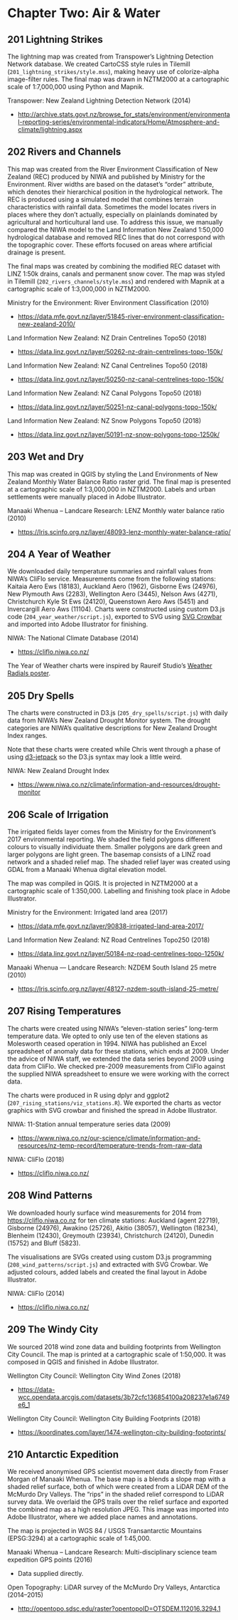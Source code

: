 # Chapter Two: Air & Water

## 201 Lightning Strikes

The lightning map was created from Transpower’s Lightning Detection Network database. We created CartoCSS style rules in Tilemill (`201_lightning_strikes/style.mss`), making heavy use of colorize-alpha image-filter rules. The final map was drawn in NZTM2000 at a cartographic scale of 1:7,000,000 using Python and Mapnik.

Transpower: New Zealand Lightning Detection Network (2014)

- http://archive.stats.govt.nz/browse_for_stats/environment/environmental-reporting-series/environmental-indicators/Home/Atmosphere-and-climate/lightning.aspx 

## 202 Rivers and Channels

This map was created from the River Environment Classification of New Zealand (REC) produced by NIWA and published by Ministry for the Environment. River widths are based on the dataset’s “order” attribute, which denotes their hierarchical position in the hydrological network. The REC is produced using a simulated model that combines terrain characteristics with rainfall data. Sometimes the model locates rivers in places where they don’t actually, especially on plainlands dominated by agricultural and horticultural land use. To address this issue, we manually compared the NIWA model to the Land Information New Zealand 1:50,000 hydrological database and removed REC lines that do not correspond with the topographic cover. These efforts focused on areas where artificial drainage is present.

The final maps was created by combining the modified REC dataset with LINZ 1:50k drains, canals and permanent snow cover. The map was styled in Tilemill (`202_rivers_channels/style.mss`) and rendered with Mapnik at a cartographic scale of 1:3,000,000 in NZTM2000.

Ministry for the Environment: River Environment Classification (2010)

- https://data.mfe.govt.nz/layer/51845-river-environment-classification-new-zealand-2010/

Land Information New Zealand: NZ Drain Centrelines Topo50 (2018)

- https://data.linz.govt.nz/layer/50262-nz-drain-centrelines-topo-150k/ 

Land Information New Zealand: NZ Canal Centrelines Topo50 (2018)

- https://data.linz.govt.nz/layer/50250-nz-canal-centrelines-topo-150k/ 

Land Information New Zealand: NZ Canal Polygons Topo50 (2018)

- https://data.linz.govt.nz/layer/50251-nz-canal-polygons-topo-150k/ 

Land Information New Zealand: NZ Snow Polygons Topo50 (2018)

- https://data.linz.govt.nz/layer/50191-nz-snow-polygons-topo-1250k/

## 203 Wet and Dry

This map was created in QGIS by styling the Land Environments of New Zealand Monthly Water Balance Ratio raster grid. The final map is presented at a cartographic scale of 1:3,000,000 in NZTM2000. Labels and urban settlements were manually placed in Adobe Illustrator.

Manaaki Whenua – Landcare Research: LENZ Monthly water balance ratio (2010)

- https://lris.scinfo.org.nz/layer/48093-lenz-monthly-water-balance-ratio/

## 204 A Year of Weather

We downloaded daily temperature summaries and rainfall values from NIWA’s CliFlo service. Measurements come from the following stations: Kaitaia Aero Ews (18183), Auckland Aero (1962), Gisborne Ews (24976), New Plymouth Aws (2283), Wellington Aero (3445), Nelson Aws (4271), Christchurch Kyle St Ews (24120), Queenstown Aero Aws (5451) and Invercargill Aero Aws (11104). Charts were constructed using custom D3.js code (`204_year_weather/script.js`), exported to SVG using [SVG Crowbar](https://nytimes.github.io/svg-crowbar/) and imported into Adobe Illustrator for finishing.

NIWA: The National Climate Database (2014)

- https://cliflo.niwa.co.nz/

The Year of Weather charts were inspired by Raureif Studio’s [Weather Radials poster](http://www.weather-radials.com/).


## 205 Dry Spells

The charts were constructed in D3.js (`205_dry_spells/script.js`) with daily data from NIWA’s New Zealand Drought Monitor system. The drought categories are NIWA’s qualitative descriptions for New Zealand Drought Index ranges.

Note that these charts were created while Chris went through a phase of using [d3-jetpack](https://github.com/gka/d3-jetpack) so the D3.js syntax may look a little weird.

NIWA: New Zealand Drought Index

- https://www.niwa.co.nz/climate/information-and-resources/drought-monitor 

## 206 Scale of Irrigation

The irrigated fields layer comes from the Ministry for the Environment’s 2017 environmental reporting. We shaded the field polygons different colours to visually individuate them. Smaller polygons are dark green and larger polygons are light green. The basemap consists of a LINZ road network and a shaded relief map. The shaded relief layer was created using GDAL from a Manaaki Whenua digital elevation model.

The map was compiled in QGIS. It is projected in NZTM2000 at a cartographic scale of 1:350,000. Labelling and finishing took place in Adobe Illustrator.

Ministry for the Environment: Irrigated land area (2017)

- https://data.mfe.govt.nz/layer/90838-irrigated-land-area-2017/ 

Land Information New Zealand: NZ Road Centrelines Topo250 (2018)

- https://data.linz.govt.nz/layer/50184-nz-road-centrelines-topo-1250k/ 

Manaaki Whenua — Landcare Research: NZDEM South Island 25 metre (2010)

- https://lris.scinfo.org.nz/layer/48127-nzdem-south-island-25-metre/ 

## 207 Rising Temperatures

The charts were created using NIWA’s “eleven-station series” long-term temperature data. We opted to only use ten of the eleven stations as Molesworth ceased operation in 1994. NIWA has published an Excel spreadsheet of anomaly data for these stations, which ends at 2009. Under the advice of NIWA staff, we extended the data series beyond 2009 using data from CliFlo. We checked pre-2009 measurements from CliFlo against the supplied NIWA spreadsheet to ensure we were working with the correct data.

The charts were produced in R using dplyr and ggplot2 (`207_rising_stations/viz_stations.R`). We exported the charts as vector graphics with SVG crowbar and finished the spread in Adobe Illustrator.

NIWA: 11-Station annual temperature series data (2009)

- https://www.niwa.co.nz/our-science/climate/information-and-resources/nz-temp-record/temperature-trends-from-raw-data

NIWA: CliFlo (2018)

- https://cliflo.niwa.co.nz/ 

## 208 Wind Patterns

We downloaded hourly surface wind measurements for 2014 from https://cliflo.niwa.co.nz for ten climate stations: Auckland (agent 22719), Gisborne (24976), Awakino (25726), Akitio (38057), Wellington (18234), Blenheim (12430), Greymouth (23934), Christchurch (24120), Dunedin (15752) and Bluff (5823).

The visualisations are SVGs created using custom D3.js programming (`208_wind_patterns/script.js`) and extracted with SVG Crowbar. We adjusted colours, added labels and created the final layout in Adobe Illustrator.

NIWA: CliFlo (2014)

- https://cliflo.niwa.co.nz/ 


## 209 The Windy City

We sourced 2018 wind zone data and building footprints from Wellington City Council. The map is printed at a cartographic scale of 1:50,000. It was composed in QGIS and finished in Adobe Illustrator.

Wellington City Council: Wellington City Wind Zones (2018)

- https://data-wcc.opendata.arcgis.com/datasets/3b72cfc136854100a208237e1a6749e6_1 

Wellington City Council: Wellington City Building Footprints (2018)

- https://koordinates.com/layer/1474-wellington-city-building-footprints/ 


## 210 Antarctic Expedition

We received anonymised GPS scientist movement data directly from Fraser Morgan of Manaaki Whenua. The base map is a blends a slope map with a shaded relief surface, both of which were created from a LiDAR DEM of the McMurdo Dry Valleys. The “rips” in the shaded relief correspond to LiDAR survey data. We overlaid the GPS trails over the relief surface and exported the combined map as a high resolution JPEG. This image was imported into Adobe Illustrator, where we added place names and annotations.

The map is projected in WGS 84 / USGS Transantarctic Mountains (EPSG:3294) at a cartographic scale of 1:45,000.

Manaaki Whenua – Landcare Research: Multi-disciplinary science team expedition GPS points (2016)

- Data supplied directly.

Open Topography: LiDAR survey of the McMurdo Dry Valleys, Antarctica (2014–2015)

- http://opentopo.sdsc.edu/raster?opentopoID=OTSDEM.112016.3294.1

